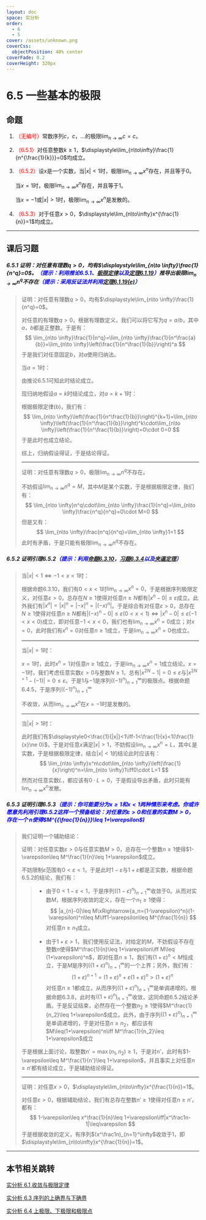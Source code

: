 ```yaml
---
layout: doc
space: 实分析
order:
  - 6
  - 5
cover: /assets/unknown.png
coverCss:
  objectPosition: 40% center
coverFade: 0.2
coverHeight: 320px
---
```

# 6.5 一些基本的极限

## 命题

1. <span style="color:red">（无编号）</span>常数序列$c$，$c$，$...$的极限$\displaystyle\lim_{n\to\infty}c=c$。

2. <span style="color:red">（6.5.1）</span>对任意整数$k\geq 1$，$\displaystyle\lim_{n\to\infty}\frac{1}{n^{\frac{1}{k}}}=0$均成立。

3. <span style="color:red">（6.5.2）</span>设$x$是一个实数，当$|x|<1$时，极限$\displaystyle\lim_{n\to\infty}x^n$存在，并且等于$0$。

   当$x=1$时，极限$\displaystyle\lim_{n\to\infty}x^n$存在，并且等于$1$。

   当$x=-1$或$|x|>1$时，极限$\displaystyle\lim_{n\to\infty}x^n$是发散的。

4. <span style="color:red">（6.5.3）</span>对于任意$x>0$，$\displaystyle\lim_{n\to\infty}x^{\frac{1}{n}}=1$均成立。

---

## 课后习题

##### 6.5.1 证明：对任意有理数$q>0$，均有$\displaystyle\lim_{n\to \infty}\frac{1}{n^q}=0$。<span style="color:blue">（提示：利用推论6.5.1、[极限定律](../Chap6/Sec1.md)以及[定理6.1.19](../Chap6/Sec1.md)）</span>推导出极限$\displaystyle\lim_{n\to \infty}n^q$不存在<span style="color:blue">（提示：采用反证法并利用[定理6.1.19(e)](../Chap6/Sec1.md)）</span>

> 证明：对任意有理数$q>0$，均有$\displaystyle\lim_{n\to \infty}\frac{1}{n^q}=0$。
>
> 对任意的有理数$q>0$，根据有理数定义，我们可以将它写为$q=a/b$，其中$a$，$b$都是正整数。于是有：
> $$
> \lim_{n\to \infty}\frac{1}{n^q}=\lim_{n\to \infty}\frac{1}{n^\frac{a}{b}}=\lim_{n\to \infty}\left(\frac{1}{n^\frac{1}{b}}\right)^a
> $$
> 于是我们对任意固定$b$，对$a$使用归纳法。
>
> 当$a=1$时：
>
> 由推论6.5.1可知此时结论成立。
>
> 现归纳地假设$a=k$时结论成立，对$a=k+1$时：
>
> 根据极限定律(b)，我们有：
> $$
> \lim_{n\to \infty}\left(\frac{1}{n^\frac{1}{b}}\right)^{k+1}=\lim_{n\to \infty}\left(\frac{1}{n^\frac{1}{b}}\right)^k\cdot\lim_{n\to \infty}\left(\frac{1}{n^\frac{1}{b}}\right)=0\cdot 0=0
> $$
> 于是此时也成立结论。
>
> 综上，归纳假设得证，于是结论得证。
>
> ---
>
> 证明：对任意有理数$q>0$，极限$\displaystyle\lim_{n\to \infty}n^q$不存在。
>
> 不妨假设$\displaystyle\lim_{n\to \infty}n^q=M$，其中$M$是某个实数，于是根据极限定律，我们有：
> $$
> \lim_{n\to \infty}n^q\cdot\lim_{n\to \infty}\frac{1}{n^q}=\lim_{n\to \infty}\frac{n^q}{n^q}=0\cdot M=0
> $$
> 但是又有：
> $$
> \lim_{n\to \infty}\frac{n^q}{n^q}=\lim_{n\to \infty}1=1
> $$
> 此时有矛盾，于是只能有极限$\displaystyle\lim_{n\to \infty}n^q$不存在。

##### 6.5.2 证明引理6.5.2<span style="color:blue">（提示：利用[命题6.3.10](../Chap6/Sec3.md)，[习题6.3.4](../Chap6/Sec3.md)以及[夹逼定理](../Chap6/Sec4.md)）</span>

> 当$|x|<1\iff-1<x<1$时：
>
> 根据命题6.3.10，我们有$0<x<1$时$\displaystyle\lim_{n\to\infty}x^n=0$，于是根据序列极限定义，对任意$\varepsilon>0$，总存在$N\geq 1$使得对任意$n\geq N$都有$|x^n-0|\leq \varepsilon$成立。此外我们有$|x^n|=|x|^n=|-x|^n=|(-x)^n|$。于是综合有对任意$\varepsilon>0$，总存在$N\geq 1$使得对任意$n\geq N$都有$|(-x)^n-0|\leq \varepsilon(0<x<1)\iff|x^n-0|\leq \varepsilon(-1<x<0)$成立，即对任意$-1<x<0$，我们也有$\displaystyle\lim_{n\to\infty}x^n=0$成立；对$x=0$，此时我们有$x^n=0$对任意$n\geq 1$成立，于是$\displaystyle\lim_{n\to\infty}x^n=0$也成立。
>
> ---
>
> 当$|x|=1$时：
>
> $x=1$时，此时$x^n=1$对任意$n\geq 1$成立，于是$\displaystyle\lim_{n\to\infty}x^n=1$成立结论。$x=-1$时，我们考虑任意实数$\varepsilon>0$与整数$N\geq 1$，总有$|x^{2N}-1|=0\leq\varepsilon$与$|x^{2N+1}-(-1)|=0\leq\varepsilon$。于是$1$与$-1$是序列$((-1)^n)_{n=1}^\infty$的极限点。根据命题6.4.5，于是序列$((-1)^n)_{n=1}^\infty$
>
> 不收敛，从而$\displaystyle\lim_{n\to\infty}x^n$在$x=-1$时是发散的。
>
> ---
>
> 当$|x|>1$时：
>
> 此时我们有$\displaystyle0<\frac{1}{|x|}<1\iff-1<\frac{1}{x}<1(\frac{1}{x}\ne 0)$，于是对任意$x$满足$|x|>1$，不妨假设$\displaystyle\lim_{n\to\infty}x^n=L$，其中$L$是实数，于是根据极限定律，结合$|x|<1$的结论此时应该有：
> $$
> \lim_{n\to \infty}x^n\cdot\lim_{n\to \infty}\left(\frac{1}{x}\right)^n=\lim_{n\to \infty}1\iff0\cdot L=1
> $$
> 然而对任意实数$L$，都应该有$0\cdot L=0$，于是假设导出矛盾，此时只能有$\displaystyle\lim_{n\to\infty}x^n$发散。

##### 6.5.3 证明引理6.5.3<span style="color:blue">（提示：你可能要分为$x\geq 1$和$x<1$两种情形来考虑。你或许愿意先利用引理6.5.2这样一个预备结论：对任意的$\varepsilon>0$和任意的实数$M>0$，存在一个 $n$使得$M^{{\frac{1}{n}}}\leq 1+\varepsilon$)</span>

> 我们证明一个辅助结论：
>
> 证明：对任意实数$\varepsilon>0$与任意实数$M>0$，总存在一个整数$n\geq 1$使得$1-\varepsilon\leq M^\frac{1}{n}\leq 1+\varepsilon$成立。
>
> 不妨限制$\varepsilon$范围有$0<\varepsilon<1$，于是此时$1-\varepsilon$与$1+\varepsilon$都是正实数，根据命题6.5.2的结论，我们有：
>
> > * 由于$0<1-\varepsilon<1$，于是序列$((1-\varepsilon)^{n})_{n=1}^\infty$收敛于$0$。从而对实数$M$，根据序列收敛的定义，存在一个$n_1\geq 1$使得：
> >   $$
> >   |a_{n}-0|\leq M\xRightarrow{a_n=(1-\varepsilon)^n}(1-\varepsilon)^n\leq M\iff1-\varepsilon\leq M^{\frac{1}{n}}
> >   $$
> >   对任意$n\geq n_1$成立。
> >
> > * 由于$1+\varepsilon>1$，我们使用反证法，对给定的$M$，不妨假设不存在整数$n$使得$M^\frac{1}{n}\leq 1+\varepsilon\iff M\leq (1+\varepsilon)^n$，即对任意$n\geq 1$，我们有$(1+\varepsilon)^n<M$恒成立，于是$M$是序列$((1+\varepsilon)^{n})_{n=1}^\infty$的一个上界；另外，我们有：
> >   $$
> >   (1+\varepsilon)^{n+1}=(1+\varepsilon)^n+\varepsilon(1+\varepsilon)^n>(1+\varepsilon)^n
> >   $$
> >   对任意$n\geq 1$都成立，从而序列$((1+\varepsilon)^{n})_{n=1}^\infty$是单调递增的。根据命题6.3.8，此时有$((1+\varepsilon)^{n})_{n=1}^\infty$收敛，这同命题6.5.2结论矛盾。于是反证结束，必然存在一个整数$n_2\geq 1$使得$M^\frac{1}{n_2}\leq 1+\varepsilon$成立。此外，由于序列$((1+\varepsilon)^{n})_{n=1}^\infty$是单调递增的，于是对任意$n\geq n_2$，都应该有$M\leq(1+\varepsilon)^n\iff M^\frac{1}{n_2}\leq 1+\varepsilon$成立
>
> 于是根据上面讨论，取整数$n'=\max(n_1,n_2)\geq 1$，于是对$n’$，此时有$1-\varepsilon\leq M^\frac{1}{n'}\leq 1+\varepsilon$，并且事实上对任意$n\geq n'$都有结论成立，于是辅助结论得证。
>
> ---
>
> 证明：对任意$x>0$，$\displaystyle\lim_{n\to\infty}x^{\frac{1}{n}}=1$。
>
> 对任意$\varepsilon>0$，根据辅助结论，我们有总存在整数$n'\geq 1$使得对任意$n\geq n'$，都有：
> $$
> 1-\varepsilon\leq x^\frac{1}{n}\leq 1+\varepsilon\iff|x^\frac1n-1|\leq\varepsilon
> $$
> 于是根据收敛的定义，有序列$(x^\frac1n)_{n=1}^\infty$收敛于$1$，即$\displaystyle\lim_{n\to\infty}x^{\frac{1}{n}}=1$。

---

## 本节相关跳转

[实分析 6.1 收敛与极限定律](../Chap6/Sec1.md)

[实分析 6.3 序列的上确界与下确界](../Chap6/Sec3.md)

[实分析 6.4 上极限、下极限和极限点](../Chap6/Sec4.md)
